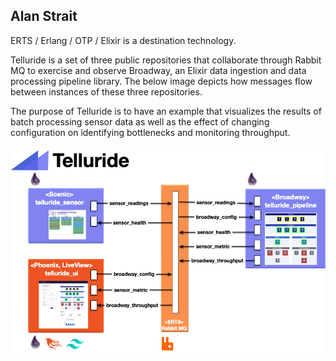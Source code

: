 ## Alan Strait

ERTS / Erlang / OTP / Elixir is a destination technology.

Telluride is a set of three public repositories that collaborate through Rabbit MQ to exercise and observe Broadway, an Elixir data ingestion and data processing pipeline library.  The below image depicts how messages flow between instances of these three repositories.

The purpose of Telluride is to have an example that visualizes the results of batch processing sensor data as well as the effect of changing configuration on identifying bottlenecks and monitoring throughput.

![Telluride](images/telluride_oss.png)

<!--
**alanStrait/alanStrait** is a ✨ _special_ ✨ repository because its `README.md` (this file) appears on your GitHub profile.

Here are some ideas to get you started:

-  Hi there 👋
- 🔭 I’m currently working on ...
- 🌱 I’m currently learning ...
- 👯 I’m looking to collaborate on ...
- 🤔 I’m looking for help with ...
- 💬 Ask me about ...
- 📫 How to reach me: ...
- 😄 Pronouns: ...
- ⚡ Fun fact: ...
-->
